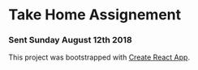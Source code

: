# Take Home Assignement

### Sent Sunday August 12th 2018

This project was bootstrapped with [Create React App](https://github.com/facebookincubator/create-react-app).

